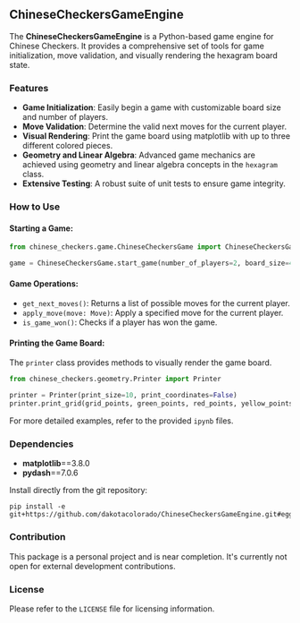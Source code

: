 ## ChineseCheckersGameEngine

The **ChineseCheckersGameEngine** is a Python-based game engine for Chinese Checkers. It provides a comprehensive set of tools for game initialization, move validation, and visually rendering the hexagram board state.

### Features

- **Game Initialization**: Easily begin a game with customizable board size and number of players.
- **Move Validation**: Determine the valid next moves for the current player.
- **Visual Rendering**: Print the game board using matplotlib with up to three different colored pieces.
- **Geometry and Linear Algebra**: Advanced game mechanics are achieved using geometry and linear algebra concepts in the `hexagram` class.
- **Extensive Testing**: A robust suite of unit tests to ensure game integrity.

### How to Use

#### Starting a Game:

```python
from chinese_checkers.game.ChineseCheckersGame import ChineseCheckersGame

game = ChineseCheckersGame.start_game(number_of_players=2, board_size=4)
```

#### Game Operations:

- `get_next_moves()`: Returns a list of possible moves for the current player.
- `apply_move(move: Move)`: Apply a specified move for the current player.
- `is_game_won()`: Checks if a player has won the game.

#### Printing the Game Board:

The `printer` class provides methods to visually render the game board.

```python
from chinese_checkers.geometry.Printer import Printer

printer = Printer(print_size=10, print_coordinates=False)
printer.print_grid(grid_points, green_points, red_points, yellow_points)
```

For more detailed examples, refer to the provided `ipynb` files.

### Dependencies

- **matplotlib**==3.8.0
- **pydash**==7.0.6

Install directly from the git repository:
```
pip install -e git+https://github.com/dakotacolorado/ChineseCheckersGameEngine.git#egg=chinese_checkers
```

### Contribution

This package is a personal project and is near completion. It's currently not open for external development contributions.

### License

Please refer to the `LICENSE` file for licensing information.
